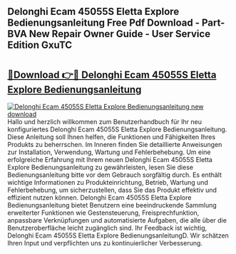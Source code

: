 ## Delonghi Ecam 45055S Eletta Explore Bedienungsanleitung Free Pdf Download - Part-BVA New Repair Owner Guide - User Service Edition GxuTC

# <h2><a href="http://df4w2u.blite.top/?on=Delonghi+Ecam+45055S+Eletta+Explore+Bedienungsanleitung">🔗Download 👉🔴 Delonghi Ecam 45055S Eletta Explore Bedienungsanleitung</a></h2>

[![Delonghi Ecam 45055S Eletta Explore Bedienungsanleitung new download](https://i.imgur.com/lujVjoI.png)](http://df4w2u.blite.top/?on=Delonghi+Ecam+45055S+Eletta+Explore+Bedienungsanleitung)
Hallo und herzlich willkommen zum Benutzerhandbuch für Ihr neu konfiguriertes Delonghi Ecam 45055S Eletta Explore Bedienungsanleitung. Diese Anleitung soll Ihnen helfen, die Funktionen und Fähigkeiten Ihres Produkts zu beherrschen. Im Inneren finden Sie detaillierte Anweisungen zur Installation, Verwendung, Wartung und Fehlerbehebung. Um eine erfolgreiche Erfahrung mit Ihrem neuen Delonghi Ecam 45055S Eletta Explore Bedienungsanleitung zu gewährleisten, lesen Sie diese Bedienungsanleitung bitte vor dem Gebrauch sorgfältig durch. Es enthält wichtige Informationen zu Produkteinrichtung, Betrieb, Wartung und Fehlerbehebung, um sicherzustellen, dass Sie das Produkt effektiv und effizient nutzen können. Delonghi Ecam 45055S Eletta Explore Bedienungsanleitung bietet Benutzern eine beeindruckende Sammlung erweiterter Funktionen wie Gestensteuerung, Freisprechfunktion, anpassbare Verknüpfungen und automatisierte Aufgaben, die alle über die Benutzeroberfläche leicht zugänglich sind. Ihr Feedback ist wichtig, Delonghi Ecam 45055S Eletta Explore BedienungsanleitungD. Wir schätzen Ihren Input und verpflichten uns zu kontinuierlicher Verbesserung.
